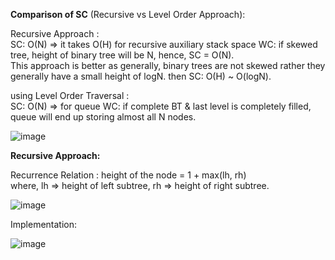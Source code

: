 **Comparison of SC** (Recursive vs Level Order Approach):  

Recursive Approach :  
SC: O(N) => it takes O(H) for recursive auxiliary stack space WC: if skewed tree, height of binary tree will be N, hence, SC = O(N).  
This approach is better as generally, binary trees are not skewed rather they generally have a small height of logN. then SC: O(H) ~ O(logN).

using Level Order Traversal :  
SC: O(N) => for queue WC: if complete BT & last level is completely filled, queue will end up storing almost all N nodes.       
        
![image](https://github.com/user-attachments/assets/f652c7fb-3fe6-4f26-8195-e2c9c76c900a)   

**Recursive Approach:**   

Recurrence Relation : height of the node = 1 + max(lh, rh)  
where, lh => height of left subtree, rh => height of right subtree.        
     
![image](https://github.com/user-attachments/assets/462daa4d-255f-4fa6-acf3-175323ab67f0)   

Implementation:    
       
![image](https://github.com/user-attachments/assets/5fef4cda-67b7-421e-a040-c8aaca87a237)

